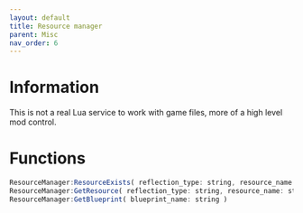 ```yaml
---
layout: default
title: Resource manager
parent: Misc
nav_order: 6
---
```


# Information

This is not a real Lua service to work with game files, more of a high level mod control.

# Functions
```qml
ResourceManager:ResourceExists( reflection_type: string, resource_name: string )
ResourceManager:GetResource( reflection_type: string, resource_name: string )
ResourceManager:GetBlueprint( blueprint_name: string )
```